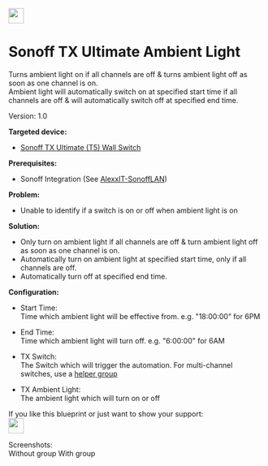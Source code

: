 [//]: # (For GitHub only)
<a href="https://www.buymeacoffee.com/gbraad" target="_blank"><img src="https://img.shields.io/badge/Import%20via%20HA%20Blueprint%20Exchange-18BCF2?logo=homeassistant&logoColor=white" height="30" /></a>  

# Sonoff TX Ultimate Ambient Light
Turns ambient light on if all channels are off & turns ambient light off as soon as one channel is on.  
Ambient light will automatically switch on at specified start time if all channels are off & will automatically switch off at specified end time.  

Version: 1.0  

**Targeted device:** 
 * [Sonoff TX Ultimate (T5) Wall Switch](https://sonoff.tech/product/smart-wall-switches/tx-ultimate/)

**Prerequisites:**
* Sonoff Integration (See [AlexxIT-SonoffLAN](https://github.com/AlexxIT/SonoffLAN))


**Problem:**
* Unable to identify if a switch is on or off when ambient light is on

**Solution:** 
* Only turn on ambient light if all channels are off & turn ambient light off as soon as one channel is on.
* Automatically turn on ambient light at specified start time, only if all channels are off.
* Automatically turn off at specified end time.

**Configuration:**
* Start Time:  
  Time which ambient light will be effective from. e.g. "18:00:00" for 6PM  
  
* End Time:  
  Time which ambient light will turn off. e.g. "6:00:00" for 6AM  

* TX Switch:  
  The Switch which will trigger the automation.
  For multi-channel switches, use a [helper group](https://www.home-assistant.io/integrations/group)

* TX Ambient Light:  
  The ambient light which will turn on or off
  
  
If you like this blueprint or just want to show your support:  
<a href="https://buymeacoffee.com/shaylen" target="_blank"><img src="https://www.buymeacoffee.com/assets/img/custom_images/orange_img.png" height="30" /></a>


Screenshots:  
Without group
With group
